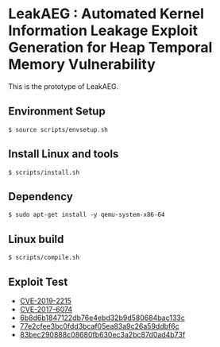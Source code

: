 # LeakAEG : Automated Kernel Information Leakage Exploit Generation for Heap Temporal Memory Vulnerability

This is the prototype of LeakAEG.

## Environment Setup

```
$ source scripts/envsetup.sh
```

## Install Linux and tools

```
$ scripts/install.sh
```

## Dependency

```
$ sudo apt-get install -y qemu-system-x86-64
```

## Linux build

```
$ scripts/compile.sh
```

## Exploit Test

- [CVE-2019-2215](https://github.com/leakaeg/LeakAEG/tree/main/CVE-2019-2215)
- [CVE-2017-6074](https://github.com/leakaeg/LeakAEG/tree/main/CVE-2017-6074)
- [6b8d6b1847122db76e4ebd32b9d580684bac133c](https://github.com/leakaeg/LeakAEG/tree/main/6b8d6b)
- [77e2cfee3bc0fdd3bcaf05ea83a9c26a59ddbf6c](https://github.com/leakaeg/LeakAEG/tree/main/77e2cf)
- [83bec290888c08680fb630ec3a2bc87d0ad4b73f](https://github.com/leakaeg/LeakAEG/tree/main/83bec2)
